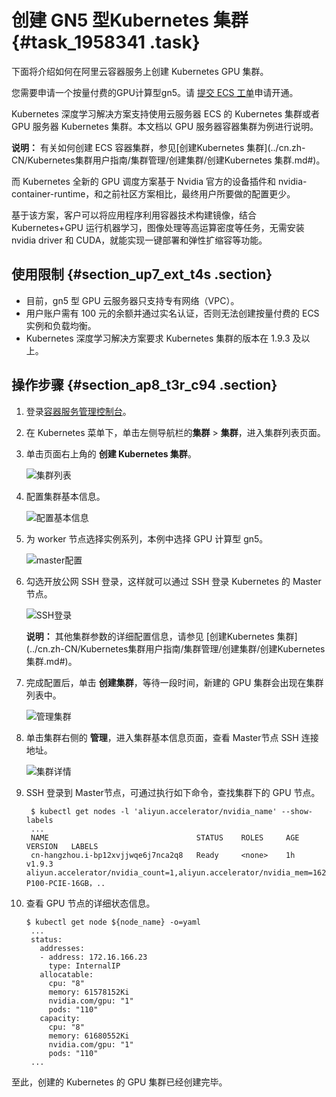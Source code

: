 # 创建 GN5 型Kubernetes 集群 {#task_1958341 .task}

下面将介绍如何在阿里云容器服务上创建 Kubernetes GPU 集群。

您需要申请一个按量付费的GPU计算型gn5。请 [提交 ECS 工单](https://selfservice.console.aliyun.com/ticket/scene/ecs/%E4%BA%91%E6%9C%8D%E5%8A%A1%E5%99%A8%20ECS/detail)申请开通。

Kubernetes 深度学习解决方案支持使用云服务器 ECS 的 Kubernetes 集群或者 GPU 服务器 Kubernetes 集群。本文档以 GPU 服务器容器集群为例进行说明。

**说明：** 有关如何创建 ECS 容器集群，参见[创建Kubernetes 集群](../cn.zh-CN/Kubernetes集群用户指南/集群管理/创建集群/创建Kubernetes 集群.md#)。

而 Kubernetes 全新的 GPU 调度方案基于 Nvidia 官方的设备插件和 nvidia-container-runtime，和之前社区方案相比，最终用户所要做的配置更少。

基于该方案，客户可以将应用程序利用容器技术构建镜像，结合 Kubernetes+GPU 运行机器学习，图像处理等高运算密度等任务，无需安装 nvidia driver 和 CUDA，就能实现一键部署和弹性扩缩容等功能。

## 使用限制 {#section_up7_ext_t4s .section}

-   目前，gn5 型 GPU 云服务器只支持专有网络（VPC）。
-   用户账户需有 100 元的余额并通过实名认证，否则无法创建按量付费的 ECS 实例和负载均衡。
-   Kubernetes 深度学习解决方案要求 Kubernetes 集群的版本在 1.9.3 及以上。

## 操作步骤 {#section_ap8_t3r_c94 .section}

1.  登录[容器服务管理控制台](https://cs.console.aliyun.com)。
2.  在 Kubernetes 菜单下，单击左侧导航栏的**集群** \> **集群**，进入集群列表页面。
3.  单击页面右上角的 **创建 Kubernetes 集群**。 

    ![集群列表](http://static-aliyun-doc.oss-cn-hangzhou.aliyuncs.com/assets/img/16630/15680173969083_zh-CN.png)

4.  配置集群基本信息。 

    ![配置基本信息](http://static-aliyun-doc.oss-cn-hangzhou.aliyuncs.com/assets/img/16630/15680173969085_zh-CN.png)

5.  为 worker 节点选择实例系列，本例中选择 GPU 计算型 gn5。 

    ![master配置](http://static-aliyun-doc.oss-cn-hangzhou.aliyuncs.com/assets/img/16630/15680173969089_zh-CN.png)

6.  勾选开放公网 SSH 登录，这样就可以通过 SSH 登录 Kubernetes 的 Master 节点。 

    ![SSH登录](http://static-aliyun-doc.oss-cn-hangzhou.aliyuncs.com/assets/img/16630/15680173969090_zh-CN.png)

    **说明：** 其他集群参数的详细配置信息，请参见 [创建Kubernetes 集群](../cn.zh-CN/Kubernetes集群用户指南/集群管理/创建集群/创建Kubernetes 集群.md#)。

7.  完成配置后，单击 **创建集群**，等待一段时间，新建的 GPU 集群会出现在集群列表中。 

    ![管理集群](http://static-aliyun-doc.oss-cn-hangzhou.aliyuncs.com/assets/img/16630/15680173979091_zh-CN.png)

8.  单击集群右侧的 **管理**，进入集群基本信息页面，查看 Master节点 SSH 连接地址。 

    ![集群详情](http://static-aliyun-doc.oss-cn-hangzhou.aliyuncs.com/assets/img/16630/15680173979092_zh-CN.png)

9.  SSH 登录到 Master节点，可通过执行如下命令，查找集群下的 GPU 节点。 

    ``` {#codeblock_vla_oel_pt9}
     $ kubectl get nodes -l 'aliyun.accelerator/nvidia_name' --show-labels
     ...                               
     NAME                                 STATUS    ROLES     AGE       VERSION   LABELS
     cn-hangzhou.i-bp12xvjjwqe6j7nca2q8   Ready     <none>    1h        v1.9.3    aliyun.accelerator/nvidia_count=1,aliyun.accelerator/nvidia_mem=16276MiB,aliyun.accelerator/nvidia_name=Tesla-P100-PCIE-16GB，..
    ```

10. 查看 GPU 节点的详细状态信息。 

    ``` {#codeblock_gp2_7t4_be9}
    $ kubectl get node ${node_name} -o=yaml
     ...
     status:
       addresses:
       - address: 172.16.166.23
         type: InternalIP
       allocatable:
         cpu: "8"
         memory: 61578152Ki
         nvidia.com/gpu: "1"
         pods: "110"
       capacity:
         cpu: "8"
         memory: 61680552Ki
         nvidia.com/gpu: "1"
         pods: "110"
     ...
    ```


至此，创建的 Kubernetes 的 GPU 集群已经创建完毕。

